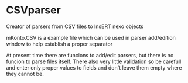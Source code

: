 # CSVparser
Creator of parsers from CSV files to InsERT nexo objects

mKonto.CSV is a example file which can be used in parser add/edition window to help establish a proper separator

At present time there are funcions to add/edit parsers, but there is no funcion to parse files itself.
There also very little validation so be carefull and enter only proper values to fields and don't leave them empty where they cannot be.
